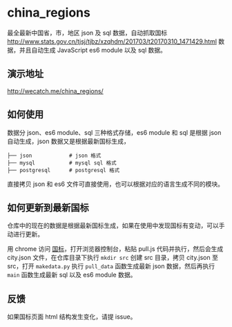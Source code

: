 # china_regions

最全最新中国省，市，地区 json 及 sql 数据，自动抓取国标 http://www.stats.gov.cn/tjsj/tjbz/xzqhdm/201703/t20170310_1471429.html 数据，并且自动生成 JavaScript es6 module 以及 sql 数据。

## 演示地址

http://wecatch.me/china_regions/

## 如何使用

数据分 json、es6 module、sql 三种格式存储，es6 module 和 sql 是根据 json 自动生成，json 数据又是根据最新国标生成，

```
├── json            # json 格式
├── mysql           # mysql sql 格式
├── postgresql      # postgresql 格式
```

直接拷贝 json 和 es6 文件可直接使用，也可以根据对应的语言生成不同的模块。


## 如何更新到最新国标

仓库中的现在的数据是根据最新国标生成，如果在使用中发现国标有变动，可以手动进行更新。

用 chrome 访问 [国标](http://www.stats.gov.cn/tjsj/tjbz/xzqhdm/201703/t20170310_1471429.html)，打开浏览器控制台，粘贴 pull.js 代码并执行，然后会生成 city.json 文件，在仓库目录下执行 `mkdir src` 创建 src 目录，拷贝 city.json 至 src，打开 `makedata.py` 执行 `pull_data` 函数生成最新 json 数据，然后再执行 `main` 函数生成最新 sql 以及 es6 module 数据。


## 反馈

如果国标页面 html 结构发生变化，请提 issue。
